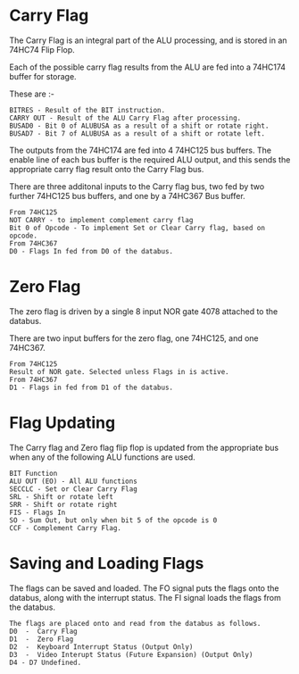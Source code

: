 # Carry Flag

The Carry Flag is an integral part of the ALU processing, and is stored in an 74HC74 Flip Flop.

Each of the possible carry flag results from the ALU are fed into a 74HC174 buffer for storage.

These are :-
```
BITRES - Result of the BIT instruction.
CARRY OUT - Result of the ALU Carry Flag after processing.
BUSAD0 - Bit 0 of ALUBUSA as a result of a shift or rotate right.
BUSAD7 - Bit 7 of ALUBUSA as a result of a shift or rotate left.
```
The outputs from the 74HC174 are fed into 4 74HC125 bus buffers. The enable line of each bus buffer is the required ALU output, and this sends the appropriate carry flag result onto the Carry Flag bus.

There are three additonal inputs to the Carry flag bus, two fed by two further 74HC125 bus buffers, and one by a 74HC367 Bus buffer.
```
From 74HC125
NOT CARRY - to implement complement carry flag
Bit 0 of Opcode - To implement Set or Clear Carry flag, based on opcode.
From 74HC367
D0 - Flags In fed from D0 of the databus.
```
# Zero Flag

The zero flag is driven by a single 8 input NOR gate 4078 attached to the databus.

There are two input buffers for the zero flag, one 74HC125, and one 74HC367.
```
From 74HC125
Result of NOR gate. Selected unless Flags in is active.
From 74HC367
D1 - Flags in fed from D1 of the databus.
```

# Flag Updating

The Carry flag and Zero flag flip flop is updated from the appropriate bus when any of the following ALU functions are used.
```
BIT Function
ALU OUT (EO) - All ALU functions
SECCLC - Set or Clear Carry Flag
SRL - Shift or rotate left
SRR - Shift or rotate right
FIS - Flags In
SO - Sum Out, but only when bit 5 of the opcode is 0
CCF - Complement Carry Flag.
```
# Saving and Loading Flags

The flags can be saved and loaded. The FO signal puts the flags onto the databus, along with the interrupt status. The FI signal loads the flags from the databus.
```
The flags are placed onto and read from the databus as follows.
D0  -  Carry Flag
D1  -  Zero Flag
D2  -  Keyboard Interrupt Status (Output Only)
D3  -  Video Interupt Status (Future Expansion) (Output Only)
D4 - D7 Undefined.
```

